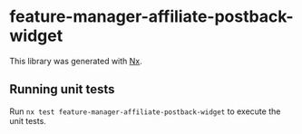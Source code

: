 # feature-manager-affiliate-postback-widget

This library was generated with [Nx](https://nx.dev).

## Running unit tests

Run `nx test feature-manager-affiliate-postback-widget` to execute the unit tests.
